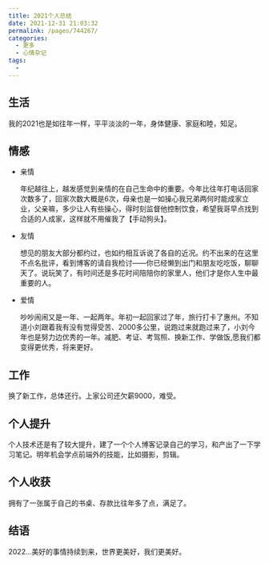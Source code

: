 ```yaml
---
title: 2021个人总结
date: 2021-12-31 21:03:32
permalink: /pages/744267/
categories:
  - 更多
  - 心情杂记
tags:
  - 
---
```

## 生活

我的2021也是如往年一样，平平淡淡的一年，身体健康、家庭和睦，知足。

## 情感

+ 亲情

  年纪越往上，越发感觉到亲情的在自己生命中的重要。今年比往年打电话回家次数多了，回家次数大概是6次，母亲也是一如操心我兄弟两何时能成家立业，父亲嘛，多少让人有些操心，得时刻监督他控制饮食，希望我哥早点找到合适的人成家，这样就不用催我了【手动狗头】。

+ 友情

  想见的朋友大部分都约过，也如约相互诉说了各自的近况。约不出来的在这里不点名批评，看到博客的请自我检讨——你已经懒到出门和朋友吃吃饭，聊聊天了。说玩笑了，有时间还是多花时间陪陪你的家里人，他们才是你人生中最重要的人。

+ 爱情

  吵吵闹闹又是一年、一起两年。年初一起回家过了年，旅行打卡了惠州。不知道小刘跟着我有没有觉得受苦、2000多公里，说跑过来就跑过来了，小刘今年也是努力边优秀的一年。减肥、考证、考驾照、换新工作、学做饭,愿我们都变得更优秀，将来更好。

## 工作

换了新工作，总体还行。上家公司还欠薪9000，难受。

## 个人提升

个人技术还是有了较大提升，建了一个个人博客记录自己的学习，和产出了一下学习笔记。明年机会学点前端外的技能，比如摄影，剪辑。

## 个人收获

拥有了一张属于自己的书桌、存款比往年多了点，满足了。

## 结语

2022...美好的事情持续到来，世界更美好，我们更美好。